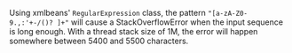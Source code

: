 Using xmlbeans' `RegularExpression` class, the pattern `"[a-zA-Z0-9.,:'+-/()? ]+"` will cause a StackOverflowError when the input sequence is long enough.
With a thread stack size of 1M, the error will happen somewhere between 5400 and 5500 characters.
